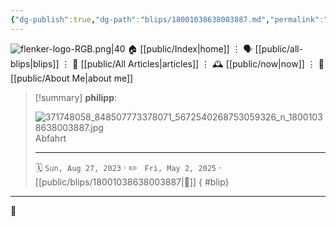 ```yaml
---
{"dg-publish":true,"dg-path":"blips/18001038638003887.md","permalink":"/blips/18001038638003887/","title":"philipp on instagram @ 2023-08-27"}
---
```



<div class="transclusion internal-embed is-loaded"><div class="markdown-embed">




![flenker-logo-RGB.png|40](/img/user/attachments/flenker-logo-RGB.png)
🏠 [[public/Index\|home]]  ⋮ 🗣️ [[public/all-blips\|blips]] ⋮  📝 [[public/All Articles\|articles]]  ⋮ 🕰️ [[public/now\|now]] ⋮ 🪪 [[public/About Me\|about me]]


</div></div>


> [!summary] **philipp**:
>
> ![371748058_848507773378071_5672540268753059326_n_18001038638003887.jpg](/img/user/attachments/371748058_848507773378071_5672540268753059326_n_18001038638003887.jpg)
> Abfahrt
> - - -
>
> 🗓️ <code>Sun, Aug 27, 2023</code>  · ✏️ <code> Fri, May 2, 2025</code>  · [[public/blips/18001038638003887\|🔗]]
{ #blip}


- - -

 👾
